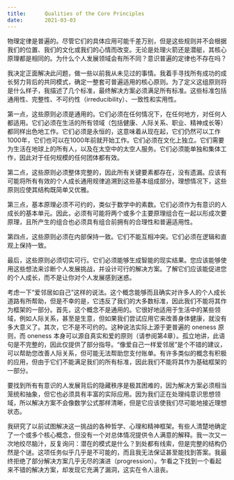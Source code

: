 ```yaml
---
title:      Qualities of the Core Principles
date:       2021-03-03
---
```



物理定律是普遍的。尽管它们的具体应用可能千差万别，但是这些规则并不会根据我们的位置、我们的文化或我们的心情而改变。无论是处理火箭还是潜艇，其核心原理都是相同的。为什么个人发展领域会有所不同？意识普遍的定律也不存在吗？

我决定正面解决此问题，做一些以前我从未见过的事情。我着手寻找所有成功的成长努力背后的共同模式，确定一整套可普遍适用的核心原则。为了定义这组原则将是什么样子，我描述了几个标准，最终解决方案必须满足所有标准。这些标准包括通用性、完整性、不可约性（irreducibility）、一致性和实用性。

第一点，这些原则必须是通用的。它们必须在任何情况下，在任何地方，对任何人都适用。它们必须在生活的所有领域（包括健康、人际关系、职业、精神成长等）都同样出色地工作。它们必须是永恒的，这意味着从现在起，它们仍然可以工作1000年，它们也可以在1000年前就开始工作。它们必须在文化上独立。它们需要为生活在地球上的所有人，以及在太空中的太空人服务。它们必须能单独和集体工作，因此对于任何规模的任何团体都有效。

第二点，这些原则必须整体完整的，因此所有关键要素都存在，没有遗漏。应该有可能将所有有效的个人成长通用规律追溯到这些基本组成部分。理想情况下，这些原则应使其结构既简单又优雅。

第三点，基本原理必须不可约的，类似于数学中的素数。它们必须作为有意识的人成长的基本单元。因此，必须有可能将两个或多个主要原理组合在一起以形成次要原理，且所产生的组合也必须具有组合前拥有的合理性和普遍适用性。

第四点，这些原则必须在内部保持一致。它们不能互相冲突。它们必须在逻辑和直观上保持一致。

最后，这些原则必须切实可行。它们必须能够生成智能的现实结果。您应该能够使用这些想法来诊断个人发展挑战，并设计可行的解决方案。了解它们应该能促进您的个人成长，而不是让你对个人发展感到迷惑。

考虑一下“爱邻居如自己”这样的说法。这个概念能够而且确实对许多人的个人成长道路有所帮助，但是不幸的是，它违反了我们的大多数标准，因此我们不能将其作为框架的一部分。首先，这个概念不是通用的。它很好地适用于生活中的某些领域，例如人际关系，甚至是生意，但如果我们尝试应用它来改善身体健康，就没有多大意义了。其次，它不是不可约的。这种说法实际上源于更普遍的 oneness 原则，而 oneness 本身可以源自真实和爱的原则（请参阅第4章）。孤立地讲，此语句是不完整的，因此仅提供了部分指导。“像爱自己一样爱邻居”是个不错的建议，可以帮助您改善人际关系，但可能无法帮助您支付账单。有许多类似的概念有积极的应用，但由于它们不能满足我们的所有标准，因此我们不能将其作为基础框架的一部分。

要找到所有有意识的人发展背后的隐藏秩序是极其困难的，因为解决方案必须相当笼统和抽象，但它也必须具有丰富的实际应用。因为我们正在处理纯意识思想领域，所以解决方案不会像数学公式那样清晰，但是它应该使我们尽可能地接近理想状态。

我研究了以前试图解决这一挑战的各种哲学、心理和精神框架。有些人清楚地确定了一个或多个核心概念，但没有一个对总体情况提供令人满意的解释。我一次又一次地绞尽脑汁，反复询问：潜在的模式是什么？到处都有线索，但是完整的结构仍然是个谜。这项任务似乎几乎是不可能的，而且我无法保证甚至能找到答案。我最终拒绝了部分解决方案几乎无尽的演进（progression）。乍看之下找到一个看起来不错的解决方案，却发现它充满了漏洞，这实在令人沮丧。
